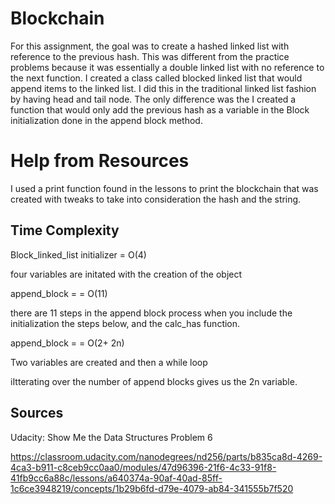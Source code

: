 # Blockchain

For this assignment, the goal was to create a hashed linked list with reference to the previous hash. This was different from the practice problems because it was essentially a double linked list with no reference to the next function. I created a class called blocked linked list that would append items to the linked list. I did this in the traditional linked list fashion by having head and tail node. The only difference was the I created a function that would only add the previous hash as a variable in the Block initialization done in the append block method. 



# Help from Resources

I used a print function found in the lessons to print the blockchain that was created with tweaks to take into consideration the hash and the string. 


## Time Complexity

Block_linked_list initializer = O(4)

four variables are initated with the creation of the object

append_block = = O(11)

there are 11 steps in the append block process when you include the initialization the steps below, and the calc_has function. 

append_block = = O(2+ 2n)

Two variables are created and then a while loop 

iItterating over the number of append blocks gives us the 2n variable. 

## Sources

Udacity: Show Me the Data Structures Problem 6 

https://classroom.udacity.com/nanodegrees/nd256/parts/b835ca8d-4269-4ca3-b911-c8ceb9cc0aa0/modules/47d96396-21f6-4c33-91f8-41fb9cc6a88c/lessons/a640374a-90af-40ad-85ff-1c6ce3948219/concepts/1b29b6fd-d79e-4079-ab84-341555b7f520
